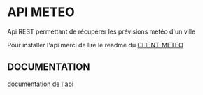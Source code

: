 # API METEO

Api REST permettant de récupérer les prévisions metéo d'un ville

Pour installer l'api merci de lire le readme du [CLIENT-METEO](https://github.com/nchauvire/CLIENT-METEO)

## DOCUMENTATION

[documentation de l'api](http://api-meteo/doc)
